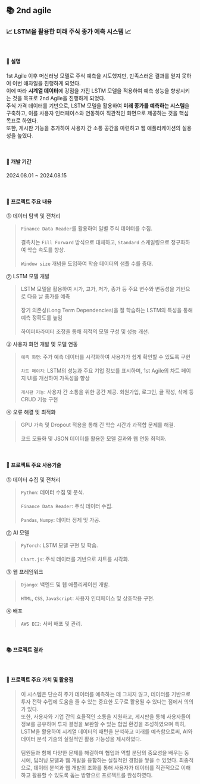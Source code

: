 ## 📚 2nd agile


### 📈 LSTM을 활용한 미래 주식 종가 예측 시스템 📈
<br>  

#### 📌 설명  

1st Agile 이후 머신러닝 모델로 주식 예측을 시도했지만, 만족스러운 결과를 얻지 못하여 이번 애자일을 진행하게 되었다.  
이에 따라 **시계열 데이터**에 강점을 가진 LSTM 모델을 적용하여 예측 성능을 향상시키는 것을 목표로 2nd Agile을 진행하게 되었다.  
주식 가격 데이터를 기반으로, LSTM 모델을 활용하여 **미래 종가를 예측하는 시스템**을 구축하고, 이를 사용자 인터페이스와 연동하여 직관적인 화면으로 제공하는 것을 핵심 목표로 하였다.  
또한, 게시판 기능을 추가하여 사용자 간 소통 공간을 마련하고 웹 애플리케이션의 실용성을 높였다.  

<br>  

#### 📌 개발 기간  
2024.08.01 ~ 2024.08.15  

<br>  

#### 📌 프로젝트 주요 내용  
⓵ 데이터 탐색 및 전처리  
> `Finance Data Reader`를 활용하여 일별 주식 데이터를 수집.<br><br>
> 결측치는 `Fill Forward` 방식으로 대체하고, `Standard` 스케일링으로 정규화하여 학습 속도를 향상.<br><br> 
> `Window size` 개념을 도입하여 학습 데이터의 샘플 수를 증대.  

⓶ LSTM 모델 개발  
> LSTM 모델을 활용하여 시가, 고가, 저가, 종가 등 주요 변수와 변동성을 기반으로 다음 날 종가를 예측<br><br>
> 장기 의존성(Long Term Dependencies)을 잘 학습하는 LSTM의 특성을 통해 예측 정확도를 높임<br><br>
> 하이퍼파라미터 조정을 통해 최적의 모델 구성 및 성능 개선.  

⓷ 사용자 화면 개발 및 모델 연동  
> `예측 화면`: 주가 예측 데이터를 시각화하여 사용자가 쉽게 확인할 수 있도록 구현<br><br>
> `차트 페이지`: LSTM의 성능과 주요 기업 정보를 표시하며, 1st Agile의 차트 페이지 UI를 개선하여 가독성을 향상<br><br>
> `게시판 기능`: 사용자 간 소통을 위한 공간 제공. 회원가입, 로그인, 글 작성, 삭제 등 CRUD 기능 구현

⓸ 오류 해결 및 최적화  
> GPU 가속 및 Dropout 적용을 통해 긴 학습 시간과 과적합 문제를 해결.<br><br>
> 코드 모듈화 및 JSON 데이터를 활용한 모델 결과와 웹 연동 최적화.

<br>  

#### 📌 프로젝트 주요 사용기술  
⓵ 데이터 수집 및 전처리  
> `Python`: 데이터 수집 및 분석.<br>  
> `Finance Data Reader`: 주식 데이터 수집.<br>  
> `Pandas`, `Numpy`: 데이터 정제 및 가공.<br>  

⓶ AI 모델  
> `PyTorch`: LSTM 모델 구현 및 학습.<br>  
> `Chart.js`: 주식 데이터를 기반으로 차트를 시각화.<br>  

⓷ 웹 프레임워크  
> `Django`: 백엔드 및 웹 애플리케이션 개발.<br>  
> `HTML`, `CSS`, `JavaScript`: 사용자 인터페이스 및 상호작용 구현.  

⓸ 배포  
> `AWS EC2`: 서버 배포 및 관리.  

<br>  

#### 📚 프로젝트 결과  


<br>  

#### 🎯 프로젝트 주요 가치 및 활용점  
> 이 시스템은 단순히 주가 데이터를 예측하는 데 그치지 않고, 데이터를 기반으로 투자 전략 수립에 도움을 줄 수 있는 중요한 도구로 활용될 수 있다는 점에서 의의가 있다.  
 또한, 사용자와 기업 간의 효율적인 소통을 지원하고, 게시판을 통해 사용자들이 정보를 공유하며 투자 결정을 보완할 수 있는 협업 환경을 조성하였으며 특히, LSTM을 활용하여 시계열 데이터의 패턴을 분석하고 미래를 예측함으로써, AI와 데이터 분석 기술의 실질적인 활용 가능성을 제시하였다. <br><br>
> 팀원들과 함께 다양한 문제를 해결하며 협업과 역할 분담의 중요성을 배우는 동시에, 딥러닝 모델과 웹 개발을 융합하는 실질적인 경험을 쌓을 수 있었다. 최종적으로, 데이터 분석과 웹 개발의 조화를 통해 사용자가 데이터를 직관적으로 이해하고 활용할 수 있도록 돕는 방향으로 프로젝트를 완성하였다.  

